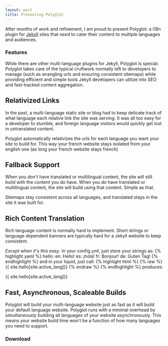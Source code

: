 ```yaml
---
layout: post
title: Presenting Polyglot
---
```


After months of work and refinement, I am proud to present Polyglot: a i18n plugin for [Jekyll](http://jekyllrb.com) sites that *need* to cater their content to multiple languages and audiences.

### Features

While there are other multi-language plugins for Jekyll, Polyglot is special. Polyglot takes care of the typical cruftwork normally left to developers to manage (such as wrangling urls and ensuring consistent sitemaps) while providing efficient and simple tools Jekyll developers can utilize into SEO and fast-tracked content aggregation.

## Relativized Links

In the past, a multi-language static site or blog had to keep delicate track of what language each relative link the site was serving. It was all too easy for a developer to stumble, and foreign language visitors would quickly get lost in untranslated content.

Polyglot automatically relativizes the urls for each language you want your site to build for. This way your french website stays isolated from your english one (as long your french website stays french)

## Fallback Support

When you *don't* have translated or multilingual content, the site will still build with the content you do have. When you *do* have translated or multilingual content, the site will build using that content. Simple as that.

Sitemaps stay consistent across all languages, and translated stays in the site it was built for.

## Rich Content Translation

Rich language content is normally hard to implement. Short strings or language dependent banners are typically hard for a Jekyll website to keep consistent.

*Except when it's this easy*. In your config.yml, just store your strings as:
{% highlight yaml %}
hello:
  en: Hello!
  es: ¡hola!
  fr: Bonjour!
  de: Guten Tag!
{% endhighlight %}
and in your liquid, just call:
{% highlight html %}
{% raw %}
{{ site.hello[site.active_lang]}}
{% endraw %}
{% endhighlight %}
produces:
<p class="message">
{{ site.hello[site.active_lang]}}
</p>


## Fast, Asynchronous, Scaleable Builds

  Polyglot will build your multi-language website just as fast as it will build your default language website. Polyglot runs with a minimal overhead by *simultaneously* building all languages of your website asynchronously. This means your website build time won't be a function of how many languages you need to support.

### Download
